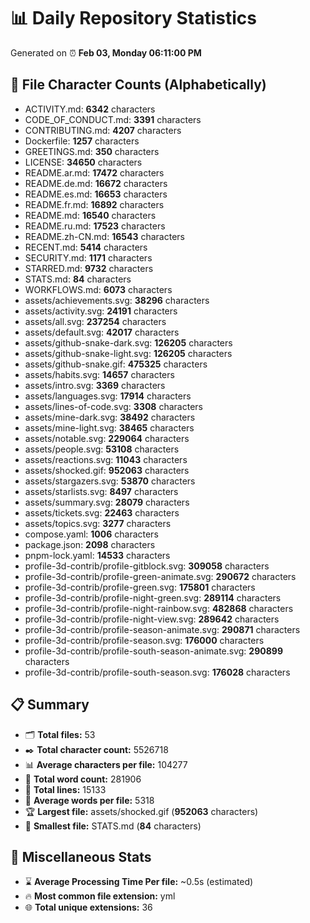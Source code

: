 # 📊 Daily Repository Statistics
Generated on ⏰ **Feb 03, Monday 06:11:00 PM**

## 📂 File Character Counts (Alphabetically)
- ACTIVITY.md: **6342** characters
- CODE_OF_CONDUCT.md: **3391** characters
- CONTRIBUTING.md: **4207** characters
- Dockerfile: **1257** characters
- GREETINGS.md: **350** characters
- LICENSE: **34650** characters
- README.ar.md: **17472** characters
- README.de.md: **16672** characters
- README.es.md: **16653** characters
- README.fr.md: **16892** characters
- README.md: **16540** characters
- README.ru.md: **17523** characters
- README.zh-CN.md: **16543** characters
- RECENT.md: **5414** characters
- SECURITY.md: **1171** characters
- STARRED.md: **9732** characters
- STATS.md: **84** characters
- WORKFLOWS.md: **6073** characters
- assets/achievements.svg: **38296** characters
- assets/activity.svg: **24191** characters
- assets/all.svg: **237254** characters
- assets/default.svg: **42017** characters
- assets/github-snake-dark.svg: **126205** characters
- assets/github-snake-light.svg: **126205** characters
- assets/github-snake.gif: **475325** characters
- assets/habits.svg: **14657** characters
- assets/intro.svg: **3369** characters
- assets/languages.svg: **17914** characters
- assets/lines-of-code.svg: **3308** characters
- assets/mine-dark.svg: **38492** characters
- assets/mine-light.svg: **38465** characters
- assets/notable.svg: **229064** characters
- assets/people.svg: **53108** characters
- assets/reactions.svg: **11043** characters
- assets/shocked.gif: **952063** characters
- assets/stargazers.svg: **53870** characters
- assets/starlists.svg: **8497** characters
- assets/summary.svg: **28079** characters
- assets/tickets.svg: **22463** characters
- assets/topics.svg: **3277** characters
- compose.yaml: **1006** characters
- package.json: **2098** characters
- pnpm-lock.yaml: **14533** characters
- profile-3d-contrib/profile-gitblock.svg: **309058** characters
- profile-3d-contrib/profile-green-animate.svg: **290672** characters
- profile-3d-contrib/profile-green.svg: **175801** characters
- profile-3d-contrib/profile-night-green.svg: **289114** characters
- profile-3d-contrib/profile-night-rainbow.svg: **482868** characters
- profile-3d-contrib/profile-night-view.svg: **289642** characters
- profile-3d-contrib/profile-season-animate.svg: **290871** characters
- profile-3d-contrib/profile-season.svg: **176000** characters
- profile-3d-contrib/profile-south-season-animate.svg: **290899** characters
- profile-3d-contrib/profile-south-season.svg: **176028** characters

## 📋 Summary
- 🗂️ **Total files:** 53
- ✒️ **Total character count:** 5526718
- 📊 **Average characters per file:** 104277
- 📝 **Total word count:** 281906
- 🧾 **Total lines:** 15133
- 📐 **Average words per file:** 5318
- 🏆 **Largest file:** assets/shocked.gif (**952063** characters)
- 🥉 **Smallest file:** STATS.md (**84** characters)

## 🌟 Miscellaneous Stats
- ⌛ **Average Processing Time Per file:** ~0.5s (estimated)
- 🔥 **Most common file extension:** yml
- 🌐 **Total unique extensions:** 36
